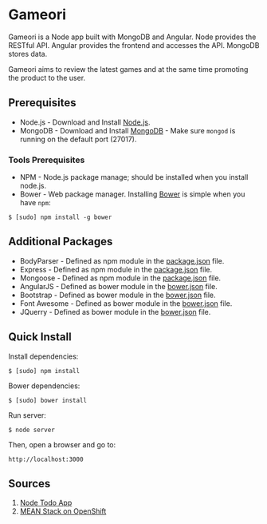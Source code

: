 # Gameori
Gameori is a Node app built with MongoDB and Angular. Node provides the RESTful API. Angular provides the frontend and accesses the API. MongoDB stores data.

Gameori aims to review the latest games and at the same time promoting the product to the user.

## Prerequisites
* Node.js - Download and Install [Node.js](http://www.nodejs.org/download/).
* MongoDB - Download and Install [MongoDB](http://docs.mongodb.org/manual/installation/) - Make sure `mongod` is running on the default port (27017).

### Tools Prerequisites
* NPM - Node.js package manage; should be installed when you install node.js.
* Bower - Web package manager. Installing [Bower](http://bower.io/) is simple when you have `npm`:

```
$ [sudo] npm install -g bower
```

## Additional Packages
* BodyParser - Defined as npm module in the [package.json](package.json) file.
* Express - Defined as npm module in the [package.json](package.json) file.
* Mongoose - Defined as npm module in the [package.json](package.json) file.
* AngularJS - Defined as bower module in the [bower.json](bower.json) file.
* Bootstrap - Defined as bower module in the [bower.json](bower.json) file.
* Font Awesome - Defined as bower module in the [bower.json](bower.json) file.
* JQuerry - Defined as bower module in the [bower.json](bower.json) file.

## Quick Install
  Install dependencies:

    $ [sudo] npm install

  Bower dependencies:

    $ [sudo] bower install

  Run server:

    $ node server

  Then, open a browser and go to:

    http://localhost:3000

## Sources
1. [Node Todo App](https://github.com/scotch-io/node-todo)
2. [MEAN Stack on OpenShift](https://github.com/linnovate/mean-on-openshift)